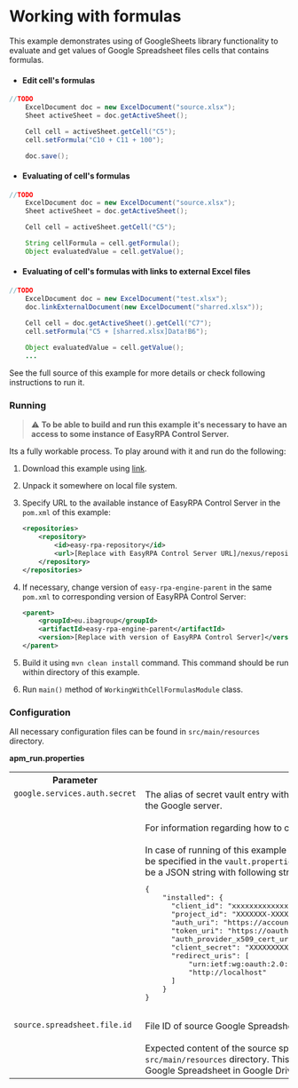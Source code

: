 # Working with formulas

This example demonstrates using of GoogleSheets library functionality to evaluate and get values of 
Google Spreadsheet files cells that contains formulas.

* #### Edit cell's formulas

```java
//TODO
    ExcelDocument doc = new ExcelDocument("source.xlsx");
    Sheet activeSheet = doc.getActiveSheet();

    Cell cell = activeSheet.getCell("C5");
    cell.setFormula("C10 + C11 + 100");

    doc.save();
```

* #### Evaluating of cell's formulas

```java
//TODO
    ExcelDocument doc = new ExcelDocument("source.xlsx");
    Sheet activeSheet = doc.getActiveSheet();

    Cell cell = activeSheet.getCell("C5");

    String cellFormula = cell.getFormula();
    Object evaluatedValue = cell.getValue();
```

* #### Evaluating of cell's formulas with links to external Excel files

```java
//TODO
    ExcelDocument doc = new ExcelDocument("test.xlsx");
    doc.linkExternalDocument(new ExcelDocument("sharred.xlsx"));

    Cell cell = doc.getActiveSheet().getCell("C7");
    cell.setFormula("C5 + [sharred.xlsx]Data!B6");
    
    Object evaluatedValue = cell.getValue();
    ...
```

See the full source of this example for more details or check following instructions to run it.

### Running

>:warning: **To be able to build and run this example it's necessary to have an access
>to some instance of EasyRPA Control Server.**

Its a fully workable process. To play around with it and run do the following:
1. Download this example using [link][down_git_link].
2. Unpack it somewhere on local file system.
3. Specify URL to the available instance of EasyRPA Control Server in the `pom.xml` of this example:
    ```xml
    <repositories>
        <repository>
            <id>easy-rpa-repository</id>
            <url>[Replace with EasyRPA Control Server URL]/nexus/repository/easyrpa/</url>
        </repository>
    </repositories>
    ```
4. If necessary, change version of `easy-rpa-engine-parent` in the same `pom.xml` to corresponding version of
   EasyRPA Control Server:
    ```xml
    <parent>
        <groupId>eu.ibagroup</groupId>
        <artifactId>easy-rpa-engine-parent</artifactId>
        <version>[Replace with version of EasyRPA Control Server]</version>
    </parent>
    ```

5. Build it using `mvn clean install` command. This command should be run within directory of this example.
6. Run `main()` method of `WorkingWithCellFormulasModule` class.

[down_git_link]: https://downgit.github.io/#/home?url=https://github.com/easy-rpa/openframework/tree/main/examples/google-sheets/working-with-cell-formulas

### Configuration

All necessary configuration files can be found in `src/main/resources` directory.

**apm_run.properties**

<table>
    <tr><th>Parameter</th><th>Value</th></tr>
    <tr><td valign="top"><code>google.services.auth.secret</code></td><td>
        The alias of secret vault entry with OAuth 2.0 Client JSON necessary for authentication on the Google 
        server.<br>
        <br>
        For information regarding how to configure OAuth 2.0 Client see 
        <a href="https://developers.google.com/workspace/guides/create-credentials#oauth-client-id">OAuth client ID credentials</a><br>
        <br>         
        In case of running of this example without EasyRPA Control Server, secret vault entries can be specified in the 
        <code>vault.properties</code> file. The value of secret vault entry in this case should be a JSON string with 
        following structure encoded with Base64:<br>
        <pre>
{
    "installed": {
      "client_id": "xxxxxxxxxxxxxxxxxxxxxxxxxxxxxxxxxxxxxxx.apps.googleusercontent.com",
      "project_id": "XXXXXXX-XXXXXX",
      "auth_uri": "https://accounts.google.com/o/oauth2/auth",
      "token_uri": "https://oauth2.googleapis.com/token",
      "auth_provider_x509_cert_url": "https://www.googleapis.com/oauth2/v1/certs",
      "client_secret": "XXXXXXXXXXXXXXXXXXXXXXXXXXXXXXXXXXXX",
      "redirect_uris": [
          "urn:ietf:wg:oauth:2.0:oob",
          "http://localhost"
      ]
    }
}
         </pre>    
    </td></tr>      
    <tr><td valign="top"><code>source.spreadsheet.file.id</code></td><td>
         File ID of source Google Spreadsheet file.<br>
         <br>
         Expected content of the source spreadsheet can be found in <code>'source.xlsx'</code> file located at 
         <code>src/main/resources</code> directory. This file can be used for creation of necessary source Google 
         Spreadsheet in Google Drive.   
    </td></tr>    
</table>
